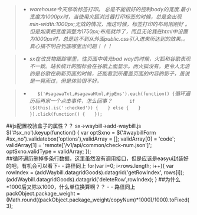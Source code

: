 > + *warehouse今天修改标签打印。 总是不能很好的控制body的宽度.最小宽度为1000px时，当使用火狐浏览器打印标签的时候，总是会出现min-width:1000px;无效的情况，而这时候，标签打印的布局刚刚好 。但是如果把宽度调整为1750px;布局就炸了，而且无论我在html中设置为1000px时，总是达不到从外面public.css引入进来所达到的效果。。真心搞不明白到底哪里出问题！！！*

> + *sx在改货物跟踪哪里，往页面中填充bad way的时候，火狐和谷歌表现不一致。站长统计的图标会在谷歌上面显示。而火狐没有。更令人无语的是谷歌在刷新页面的时候，还能看到所覆盖页面的内容的影子，虽说是一晃而过，但是体验很不好。*

> + `	$('#sagawaTxt,#sagawaHtml,#jpEms').each(function() {`*循环遍历后再家一个点击事件，怎么回事？*
 `		if ($(this).is(':checked')) {`
    `	} else {`
	`	}`
`	}).click(function() {`
`	});`

##js配置校验盒子的属性？？ sx->waybill->add-waybill.js 
	$('#sx_no').keyup(function() {
		var optSxno =  $('#waybillForm #sx_no').validatebox('options'),validArray = [];
		validArray[0] = 'code';
		validArray[1] = 'remote[\'/v1/api/common/check-num.json\']';
	optSxno.validType = validArray;
	});  
##循环遍历删掉多条行数据，这里虽然没有调用接口，但是应该是easyui封装好的吧，有机会可以看下- - 路径同上
	for(var i=0; i<rows.length; i++){
		var rowIndex = $($addWaybill.datagridGoods).datagrid('getRowIndex', rows[i]);
		$($addWaybill.datagridGoods).datagrid('deleteRow',rowIndex);
	}
##为什么*1000后又除以1000，什么单位换算啊？？ - - 路径同上
	packObject.package_weight = (Math.round((packObject.package_weight/copyNum)*1000)/1000).toFixed(3);